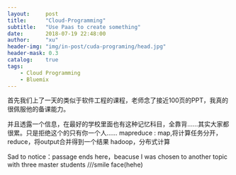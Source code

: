 ```yaml
---
layout:     post
title:      "Cloud-Programming"
subtitle:   "Use Paas to create something"
date:       2018-07-19 22:48:00
author:     "xu"
header-img: "img/in-post/cuda-programing/head.jpg"
header-mask: 0.3
catalog:    true
tags:
    - Cloud Programming
    - Bluemix 
---
```

首先我们上了一天的类似于软件工程的课程，老师念了接近100页的PPT，我真的很佩服他的备课能力。

并且透露一个信息，在最好的学校里面也有这种记忆科目，全靠背……其实大家都很累。只是拒绝这个的只有你一个人……
mapreduce :
map,将计算任务分开，reduce，将output合并得到一个结果
hadoop，分布式计算


Sad to notice：passage ends here，beacuse I was chosen to another topic with three master students ///smile face(hehe)